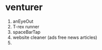 # venturer
1. anEyeOut
2. T-rex runner
3. spaceBarTap
4. website cleaner (ads free news articles)
5. 
